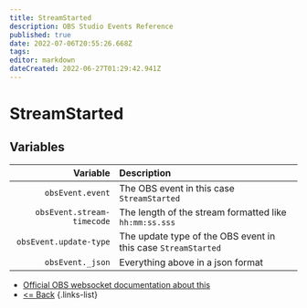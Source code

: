 ```yaml
---
title: StreamStarted
description: OBS Studio Events Reference
published: true
date: 2022-07-06T20:55:26.668Z
tags:
editor: markdown
dateCreated: 2022-06-27T01:29:42.941Z
---
```


# StreamStarted

## Variables

| Variable | Description |
|---------:|:------------|
| `obsEvent.event` | The OBS event in this case `StreamStarted`
| `obsEvent.stream-timecode` | The length of the stream formatted like `hh:mm:ss.sss`
| `obsEvent.update-type` | The update type of the OBS event in this case `StreamStarted`
| `obsEvent._json` | Everything above in a json format

* [Official OBS websocket documentation about this](https://github.com/obsproject/obs-websocket/blob/4.x-current/docs/generated/protocol.md#streamstarted)
* [<= Back](/en/Broadcasters/OBS/Events)
{.links-list}